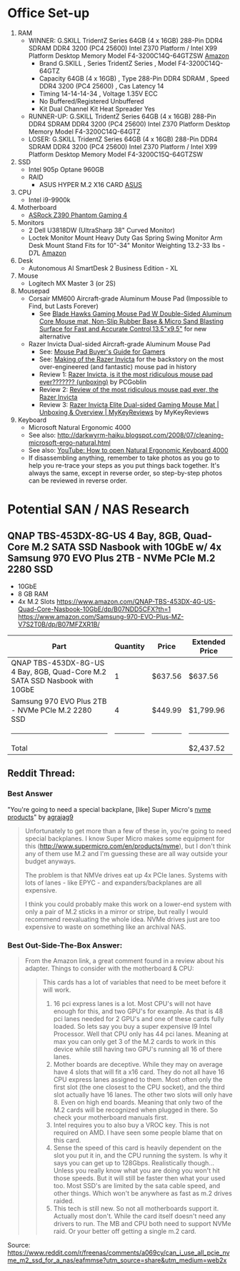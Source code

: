 # Office Set-up
1. RAM
    * WINNER: G.SKILL TridentZ Series 64GB (4 x 16GB) 288-Pin DDR4 SDRAM DDR4 3200 (PC4 25600) Intel Z370 Platform / Intel X99 Platform Desktop Memory Model F4-3200C14Q-64GTZSW [Amazon](https://www.amazon.com/G-SKILL-TridentZ-3200MHz-PC4-25600-F4-3200C14Q-64GTZ/dp/B01AQIQFUE)
       * Brand G.SKILL , Series TridentZ Series , Model F4-3200C14Q-64GTZ
       * Capacity 64GB (4 x 16GB) , Type 288-Pin DDR4 SDRAM , Speed DDR4 3200 (PC4 25600) , Cas Latency 14
       * Timing 14-14-14-34 , Voltage 1.35V ECC
       * No Buffered/Registered Unbuffered
       * Kit Dual Channel Kit Heat Spreader Yes
    * RUNNER-UP: G.SKILL TridentZ Series 64GB (4 x 16GB) 288-Pin DDR4 SDRAM DDR4 3200 (PC4 25600) Intel Z370 Platform Desktop Memory Model F4-3200C14Q-64GTZ
    * LOSER: G.SKILL TridentZ Series 64GB (4 x 16GB) 288-Pin DDR4 SDRAM DDR4 3200 (PC4 25600) Intel Z370 Platform / Intel X99 Platform Desktop Memory Model F4-3200C15Q-64GTZSW
2. SSD
    * Intel 905p Optane 960GB
    * RAID
        * ASUS HYPER M.2 X16 CARD [ASUS](https://www.asus.com/us/Motherboard-Accessories/HYPER-M-2-X16-CARD/)
3. CPU
    * Intel i9-9900k
4. Motherboard
    * [ASRock Z390 Phantom Gaming 4](https://www.asrock.com/mb/Intel/Z390%20Phantom%20Gaming%204/index.us.asp#Download)
5. Monitors
    * 2 Dell U3818DW (UltraSharp 38" Curved Monitor)
    * Loctek Monitor Mount Heavy Duty Gas Spring Swing Monitor Arm Desk Mount Stand Fits for 10"-34" Monitor Weighting 13.2-33 lbs - D7L [Amazon](https://www.amazon.com/gp/product/B01BXP9LT6/)
6. Desk
    * Autonomous AI SmartDesk 2 Business Edition - XL
7. Mouse
    * Logitech MX Master 3 (or 2S)
8. Mousepad
    * Corsair MM600 Aircraft-grade Aluminum Mouse Pad (Impossible to Find, but Lasts Forever)
      * See [Blade Hawks Gaming Mouse Pad W Double-Sided Aluminum Core Mouse mat, Non-Slip Rubber Base & Micro Sand Blasting Surface for Fast and Accurate Control,13.5"x9.5"](https://www.amazon.com/Blade-Hawks-Double-Sided-Aluminum-Non-Slip/dp/B075ZN8H26/) for new alternative
    * Razer Invicta Dual-sided Aircraft-grade Aluminum Mouse Pad
      * See: [Mouse Pad Buyer's Guide for Gamers](https://www.youtube.com/watch?v=L-rCKUrgwdQ)
      * See: [Making of the Razer Invicta](https://www.youtube.com/watch?v=zdaMfLoatGs) for the backstory on the most over-engineered (and fantastic) mouse pad in history
      * Review 1: [Razer Invicta, is it the most ridiculous mouse pad ever??????? (unboxing)](https://www.youtube.com/watch?v=_ULmjmU4npk) by PCGoblin
      * Review 2: [Review of the most ridiculous mouse pad ever, the Razer Invicta](https://www.youtube.com/watch?v=1QVN9OfAfAg)
      * Review 3: [Razer Invicta Elite Dual-sided Gaming Mouse Mat | Unboxing & Overview | MyKeyReviews](https://www.youtube.com/watch?v=ciMiHLL9AQo) by MyKeyReviews
9. Keyboard
    * Microsoft Natural Ergonomic 4000
    * See also: http://darkwyrm-haiku.blogspot.com/2008/07/cleaning-microsoft-ergo-natural.html
    * See also: [YouTube: How to open Natural Ergonomic Keyboard 4000](https://www.youtube.com/watch?v=IZhCzOOhX2E)
    * If disassembling anything, remember to take photos as you go to help you re-trace your steps as you put things back together.  It's always the same, except in reverse order, so step-by-step photos can be reviewed in reverse order.

# Potential SAN / NAS Research

## QNAP TBS-453DX-8G-US 4 Bay, 8GB, Quad-Core M.2 SATA SSD Nasbook with 10GbE w/ 4x Samsung 970 EVO Plus 2TB - NVMe PCIe M.2 2280 SSD
* 10GbE
* 8 GB RAM
* 4x M.2 Slots
https://www.amazon.com/QNAP-TBS-453DX-4G-US-Quad-Core-Nasbook-10GbE/dp/B07NDD5CFX?th=1
https://www.amazon.com/Samsung-970-EVO-Plus-MZ-V7S2T0B/dp/B07MFZXR1B/

| Part  | Quantity | Price | Extended Price |
| ----- | -------- | ----- | -------------- |
| QNAP TBS-453DX-8G-US 4 Bay, 8GB, Quad-Core M.2 SATA SSD Nasbook with 10GbE | 1 | $637.56 | $637.56 |
| Samsung 970 EVO Plus 2TB - NVMe PCIe M.2 2280 SSD | 4 | $449.99 | $1,799.96 |
| <hr /> | <hr /> | <hr /> | <hr /> |
| Total |          |                | $2,437.52 | 

## Reddit Thread:

### Best Answer
"You're going to need a special backplane, [like] Super Micro's [nvme products](http://www.supermicro.com/en/products/nvme)" by [agrajag9](https://www.reddit.com/user/agrajag9/)

> Unfortunately to get more than a few of these in, you're going to need special backplanes. I know Super Micro makes some equipment for this (http://www.supermicro.com/en/products/nvme), but I don't think any of them use M.2 and I'm guessing these are all way outside your budget anyways.
> 
> The problem is that NMVe drives eat up 4x PCIe lanes. Systems with lots of lanes - like EPYC - and expanders/backplanes are all expensive.
> 
> I think you could probably make this work on a lower-end system with only a pair of M.2 sticks in a mirror or stripe, but really I would recommend reevaluating the whole idea. NVMe drives just are too expensive to waste on something like an archival NAS.


### Best Out-Side-The-Box Answer:

> From the Amazon link, a great comment found in a review about his adapter. Things to consider with the motherboard & CPU:
> 
> > This cards has a lot of variables that need to be meet before it will work.
> > 
> > 1. 16 pci express lanes is a lot. Most CPU's will not have enough for this, and two GPU's for example. As that is 48 pci lanes needed for 2 GPU's and one of these cards fully loaded. So lets say you buy a super expensive I9 Intel Processor. Well that CPU only has 44 pci lanes. Meaning at max you can only get 3 of the M.2 cards to work in this device while still having two GPU's running all 16 of there lanes.
> > 2. Mother boards are deceptive. While they may on average have 4 slots that will fit a x16 card. They do not all have 16 CPU express lanes assigned to them. Most often only the first slot (the one closest to the CPU socket), and the third slot actually have 16 lanes. The other two slots will only have 8. Even on high end boards. Meaning that only two of the M.2 cards will be recognized when plugged in there. So check your motherboard manuals first.
> > 3. Intel requires you to also buy a VROC key. This is not required on AMD. I have seen some people blame that on this card.
> > 4. Sense the speed of this card is heavily dependent on the slot you put it in, and the CPU running the system. Is why it says you can get up to 128Gbps. Realistically though... Unless you really know what you are doing you won't hit those speeds. But it will still be faster then what your used too. Most SSD's are limited by the sata cable speed, and other things. Which won't be anywhere as fast as m.2 drives raided.
> > 5. This tech is still new. So not all motherboards support it. Actually most don't. While the card itself doesn't need any drivers to run. The MB and CPU both need to support NVMe raid. Or your better off getting a single m.2 card.

Source: https://www.reddit.com/r/freenas/comments/a069cy/can_i_use_all_pcie_nvme_m2_ssd_for_a_nas/eafmmse?utm_source=share&utm_medium=web2x
